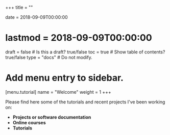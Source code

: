 +++
title = ""

date = 2018-09-09T00:00:00
# lastmod = 2018-09-09T00:00:00

draft = false  # Is this a draft? true/false
toc = true  # Show table of contents? true/false
type = "docs"  # Do not modify.

# Add menu entry to sidebar.
[menu.tutorial]
  name = "Welcome"
  weight = 1
+++

Please find here some of the tutorials and recent projects I've been working on: 

* **Projects or software documentation**
* **Online courses**
* **Tutorials**

